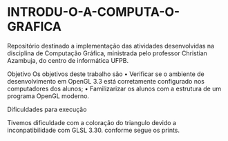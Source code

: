 # INTRODU-O-A-COMPUTA-O-GRAFICA

Repositório destinado a implementação das atividades desenvolvidas na disciplina de Computação Gráfica, ministrada pelo professor Christian Azambuja, do centro de informática UFPB.

Objetivo
Os objetivos deste trabalho são
• Verificar se o ambiente de desenvolvimento em OpenGL 3.3 está corretamente configurado nos
computadores dos alunos;
• Familizarizar os alunos com a estrutura de um programa OpenGL moderno.

Dificuldades para execução

Tivemos dificuldade com a coloração do triangulo devido a inconpatibilidade com GLSL 3.30. conforme segue os prints.

